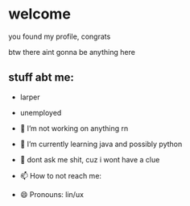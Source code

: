# welcome
you found my profile, congrats

btw there aint gonna be anything here
## stuff abt me:
- larper
- unemployed

- 🔭 I’m not working on anything rn
- 🌱 I’m currently learning java and possibly python
- 💬 dont ask me shit, cuz i wont have a clue
- 📫 How to not reach me: 
- 😄 Pronouns: lin/ux
